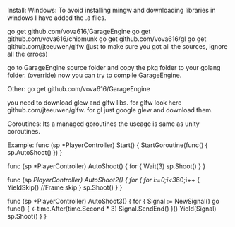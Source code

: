 Install:
Windows:
To avoid installing mingw and downloading libraries in windows I have added the .a files.

go get github.com/vova616/GarageEngine
go get github.com/vova616/chipmunk
go get github.com/vova616/gl 
go get github.com/jteeuwen/glfw
(just to make sure you got all the sources, ignore all the erroes)

go to GarageEngine source folder and copy the pkg folder to your golang folder. (override)
now you can try to compile GarageEngine.

Other:
go get github.com/vova616/GarageEngine

you need to download glew and glfw libs.
for glfw look here github.com/jteeuwen/glfw.
for gl just google glew and download them.


Goroutines:
Its a managed goroutines the useage is same as unity coroutines.

Example:
func (sp *PlayerController) Start() {
	StartGoroutine(func() { sp.AutoShoot() })
}

func (sp *PlayerController) AutoShoot() {
	for {
		Wait(3)
		sp.Shoot()
	}
}

func (sp *PlayerController) AutoShoot2() {
	for {
		for i:=0;i<3*60;i++ {
			YieldSkip() //Frame skip
		}
		sp.Shoot()
	}
}

func (sp *PlayerController) AutoShoot3() {
	for {
		Signal := NewSignal()
		go func() {
			<-time.After(time.Second * 3)
			Signal.SendEnd()
		}() 
		Yield(Signal)
		sp.Shoot()
	}
} 

